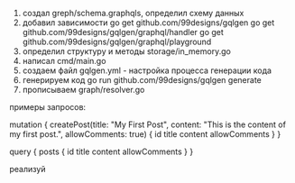 1) создал greph/schema.graphqls, определил схему данных
2) добавил зависимости
go get github.com/99designs/gqlgen
go get github.com/99designs/gqlgen/graphql/handler
go get github.com/99designs/gqlgen/graphql/playground
3) определил структуру и методы storage/in_memory.go
4) написал cmd/main.go 
5) создаем файл gqlgen.yml - настройка процесса генерации кода
6) генерируем код go run github.com/99designs/gqlgen generate
7) прописываем graph/resolver.go



примеры запросов:


mutation {
  createPost(title: "My First Post", content: "This is the content of my first post.", allowComments: true) {
    id
    title
    content
    allowComments
  }
}





query {
  posts {
    id
    title
    content
    allowComments
  }
}



реализуй